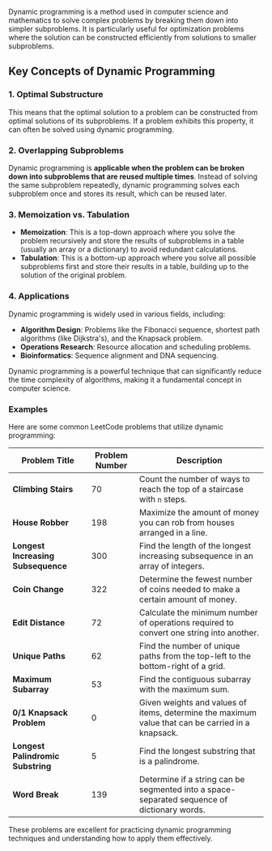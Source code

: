 Dynamic programming is a method used in computer science and mathematics to solve complex problems by breaking them down into simpler subproblems. It is particularly useful for optimization problems where the solution can be constructed efficiently from solutions to smaller subproblems.

## Key Concepts of Dynamic Programming

### 1. **Optimal Substructure**
This means that the optimal solution to a problem can be constructed from optimal solutions of its subproblems. If a problem exhibits this property, it can often be solved using dynamic programming.

### 2. **Overlapping Subproblems**
Dynamic programming is **applicable when the problem can be broken down into subproblems that are reused multiple times**. Instead of solving the same subproblem repeatedly, dynamic programming solves each subproblem once and stores its result, which can be reused later.

### 3. **Memoization vs. Tabulation**
- **Memoization**: This is a top-down approach where you solve the problem recursively and store the results of subproblems in a table (usually an array or a dictionary) to avoid redundant calculations.
- **Tabulation**: This is a bottom-up approach where you solve all possible subproblems first and store their results in a table, building up to the solution of the original problem.

### 4. **Applications**
Dynamic programming is widely used in various fields, including:
- **Algorithm Design**: Problems like the Fibonacci sequence, shortest path algorithms (like Dijkstra's), and the Knapsack problem.
- **Operations Research**: Resource allocation and scheduling problems.
- **Bioinformatics**: Sequence alignment and DNA sequencing.

Dynamic programming is a powerful technique that can significantly reduce the time complexity of algorithms, making it a fundamental concept in computer science.

### Examples

Here are some common LeetCode problems that utilize dynamic programming:

| **Problem Title**                     | **Problem Number** | **Description**                                                                 |
|---------------------------------------|---------------------|---------------------------------------------------------------------------------|
| **Climbing Stairs**                  | 70                  | Count the number of ways to reach the top of a staircase with `n` steps.       |
| **House Robber**                     | 198                 | Maximize the amount of money you can rob from houses arranged in a line.       |
| **Longest Increasing Subsequence**    | 300                 | Find the length of the longest increasing subsequence in an array of integers.  |
| **Coin Change**                      | 322                 | Determine the fewest number of coins needed to make a certain amount of money. |
| **Edit Distance**                    | 72                  | Calculate the minimum number of operations required to convert one string into another. |
| **Unique Paths**                     | 62                  | Find the number of unique paths from the top-left to the bottom-right of a grid. |
| **Maximum Subarray**                 | 53                  | Find the contiguous subarray with the maximum sum.                             |
| **0/1 Knapsack Problem**             | 0                   | Given weights and values of items, determine the maximum value that can be carried in a knapsack. |
| **Longest Palindromic Substring**    | 5                   | Find the longest substring that is a palindrome.                               |
| **Word Break**                       | 139                 | Determine if a string can be segmented into a space-separated sequence of dictionary words. |

These problems are excellent for practicing dynamic programming techniques and understanding how to apply them effectively.
